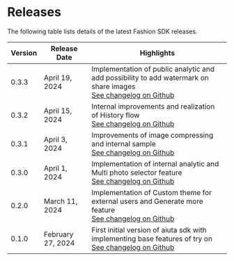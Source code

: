 # Releases

The following table lists details of the latest Fashion SDK releases.

| Version | Release Date      | Highlights                                                                                                                                                                         |
|---------|-------------------|------------------------------------------------------------------------------------------------------------------------------------------------------------------------------------|
| 0.3.3   | April 19, 2024    | Implementation of public analytic and add possibility to add watermark on share images<br/> [See changelog on Github](https://github.com/aiuta-com/android-sdk/releases/tag/0.3.3) |
| 0.3.2   | April 15, 2024    | Internal improvements and realization of History flow<br/> [See changelog on Github](https://github.com/aiuta-com/android-sdk/releases/tag/0.3.2)                                  |
| 0.3.1   | April 3, 2024     | Improvements of image compressing and internal sample<br/> [See changelog on Github](https://github.com/aiuta-com/android-sdk/releases/tag/0.3.1)                                  |
| 0.3.0   | April 1, 2024     | Implementation of internal analytic and Multi photo selector feature<br/> [See changelog on Github](https://github.com/aiuta-com/android-sdk/releases/tag/0.3.0)                   |
| 0.2.0   | March 11, 2024    | Implementation of Custom theme for external users and Generate more feature<br/> [See changelog on Github](https://github.com/aiuta-com/android-sdk/releases/tag/0.2.0)            |
| 0.1.0   | February 27, 2024 | First initial version of aiuta sdk with implementing base features of try on<br/> [See changelog on Github](https://github.com/aiuta-com/android-sdk/releases/tag/0.1.0)           |



